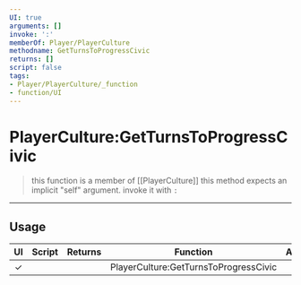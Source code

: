 ```yaml
---
UI: true
arguments: []
invoke: ':'
memberOf: Player/PlayerCulture
methodname: GetTurnsToProgressCivic
returns: []
script: false
tags:
- Player/PlayerCulture/_function
- function/UI
---
```

# PlayerCulture:GetTurnsToProgressCivic
> this function is a member of [[PlayerCulture]]
> this method expects an implicit "self" argument. invoke it with `:`
-----
## Usage
|  UI | Script | Returns | Function | Arguments |
|:---:|:------:|-------:|:--------:|:---------|
|✓| ||PlayerCulture:GetTurnsToProgressCivic||
